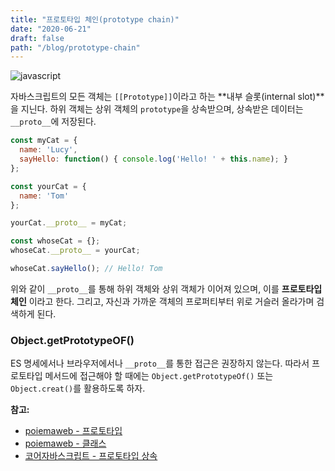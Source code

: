 ```yaml
---
title: "프로토타입 체인(prototype chain)"
date: "2020-06-21"
draft: false
path: "/blog/prototype-chain"
---
```


![javascript](https://blog.martinwork.co.kr/images/javascript/javascript.png)

자바스크립트의 모든 객체는 `[[Prototype]]`이라고 하는 **내부 슬롯(internal slot)**을 지닌다. 하위 객체는 상위 객체의 `prototype`을 상속받으며, 상속받은 데이터는 `__proto__`에 저장된다.

```js
const myCat = {
  name: 'Lucy',
  sayHello: function() { console.log('Hello! ' + this.name); }
};

const yourCat = {
  name: 'Tom'
};

yourCat.__proto__ = myCat;

const whoseCat = {};
whoseCat.__proto__ = yourCat;

whoseCat.sayHello(); // Hello! Tom
```

위와 같이 `__proto__`를 통해 하위 객체와 상위 객체가 이어져 있으며, 이를 **프로토타입 체인** 이라고 한다. 그리고, 자신과 가까운 객체의 프로퍼티부터 위로 거슬러 올라가며 검색하게 된다.

### Object.getPrototypeOF()
ES 명세에서나 브라우저에서나 `__proto__`를 통한 접근은 권장하지 않는다. 따라서 프로토타입 메서드에 접근해야 할 때에는 `Object.getPrototypeOf()` 또는 `Object.creat()`를 활용하도록 하자.

**참고:**
- [poiemaweb - 프로토타입](https://poiemaweb.com/js-prototype)
- [poiemaweb - 클래스](https://poiemaweb.com/es6-class)
- [코어자바스크립트 - 프로토타입 상속](https://ko.javascript.info/prototype-inheritance)